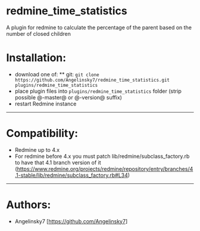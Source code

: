 # redmine_time_statistics
A plugin for redmine to calculate the percentage of the parent based on the number of closed children

# Installation:

* download one of:
** git: `git clone https://github.com/Angelinsky7/redmine_time_statistics.git plugins/redmine_time_statistics`
* place plugin files into `plugins/redmine_time_statistics` folder (strip possible @-master@ or @-version@ suffix)
* restart Redmine instance

--------------------------------------------------------------------------------

# Compatibility:

* Redmine up to 4.x
* For redmine before 4.x you must patch lib/redmine/subclass_factory.rb to have that 4.1 branch version of it (https://www.redmine.org/projects/redmine/repository/entry/branches/4.1-stable/lib/redmine/subclass_factory.rb#L34)

--------------------------------------------------------------------------------

# Authors:

* Angelinsky7 [https://github.com/Angelinsky7]